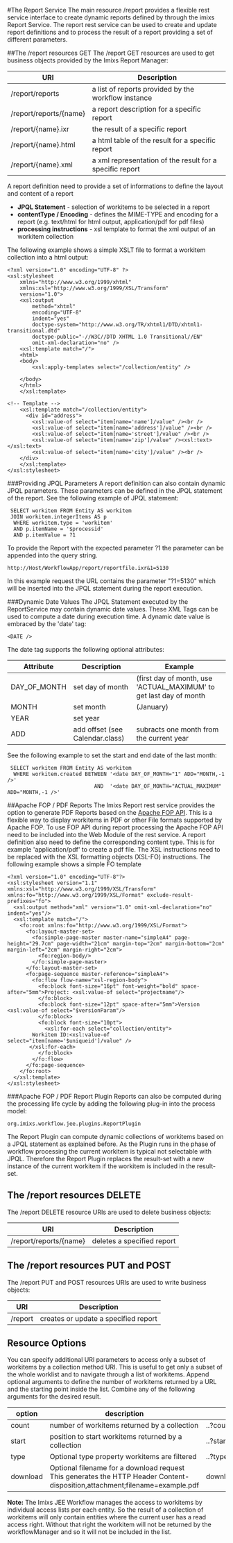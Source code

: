 #The Report Service
The main resource /report provides a flexible rest service interface to create dynamic reports defined by through the imixs Report Service. The report rest service can be used to create and update report definitions and to process the result of a report providing a set of different parameters.

##The /report resources GET
The /report GET resources are used to get business objects provided by the Imixs Report Manager:


| URI                                           | Description                               | 
|-----------------------------------------------|-------------------------------------------|
| /report/reports                               | a list of reports provided by the  workflow instance          |
| /report/reports/{name}                        | a report description for a specific report|
| /report/{name}.ixr                            | the result of a specific report           |
| /report/{name}.html                           | a html table of the result for a specific report              |
| /report/{name}.xml                            | a xml representation of the result for a specific report      |

A report definition need to provide a set of informations to define the layout and content of a report
 
  * <strong>JPQL Statement</strong> - selection of workitems to be selected in a report
  * <strong>contentType / Encoding</strong> - defines the MIME-TYPE and encoding for a report (e.g. text/html for html output, application/pdf for pdf files)
  * <strong>processing instructions</strong> - xsl template to format the xml output of an workitem collection


The following example shows a simple XSLT file to format a workitem collection into a html output:
 
	<?xml version="1.0" encoding="UTF-8" ?>
	<xsl:stylesheet 
		xmlns="http://www.w3.org/1999/xhtml"
		xmlns:xsl="http://www.w3.org/1999/XSL/Transform"
		version="1.0">
		<xsl:output 
			method="xhtml"
			encoding="UTF-8" 
			indent="yes"
			doctype-system="http://www.w3.org/TR/xhtml1/DTD/xhtml1-transitional.dtd"
			doctype-public="-//W3C//DTD XHTML 1.0 Transitional//EN"
			omit-xml-declaration="no" />
		<xsl:template match="/">
		<html>
		<body>
	  		<xsl:apply-templates select="/collection/entity" />
				
		</body>
		</html>
		</xsl:template>
	
	<!-- Template -->
		<xsl:template match="/collection/entity">
		  <div id="address">
			<xsl:value-of select="item[name='name']/value" /><br />
			<xsl:value-of select="item[name='address']/value" /><br />
			<xsl:value-of select="item[name='street']/value" /><br />
			<xsl:value-of select="item[name='zip']/value" /><xsl:text> </xsl:text>
			<xsl:value-of select="item[name='city']/value" /><br />
		</div>
		</xsl:template>
	</xsl:stylesheet>

###Providing JPQL Parameters
A report definition can also contain dynamic JPQL parameters. These parameters can be defined in the JPQL statement of the report. See the following example of JPQL statement:
  
	 SELECT workitem FROM Entity AS workitem
	 JOIN workitem.integerItems AS p
	  WHERE workitem.type = 'workitem' 
	  AND p.itemName = '$processid' 
	  AND p.itemValue = ?1

To provide the Report with the expected parameter ?1 the parameter can be appended into the query string.
 
    http://Host/WorkflowApp/report/reportfile.ixr&1=5130
 
In this example request the URL contains the parameter "?1=5130" which will be inserted into the JPQL statement during the report execution.


###Dynamic Date Values
The JPQL Statement executed by the ReportService may contain dynamic date values. These XML Tags can be used to compute a 
date during execution time. A dynamic date value is embraced by the 'date' tag:

    <DATE />
 
 The date tag supports the following optional attributes:
 
 

| Attribute      | Description                    | Example  |
|----------------|--------------------------------|-----------
| DAY_OF_MONTH   | set day of month               | <date DAY_OF_MONTH="1" /> (first day of month, use 'ACTUAL_MAXIMUM' to get last day of month
| MONTH          | set month                      | <date MONTH="1" /> (January)
| YEAR           | set year                       | <date YEAR="2016" />   
| ADD            | add offset (see Calendar.class)| <date ADD="MONTH,-1" /> subracts one month from the current year
 
See the following example to set the start and end date of the last month:


     SELECT workitem FROM Entity AS workitem
	  WHERE workitem.created BETWEEN '<date DAY_OF_MONTH="1" ADD="MONTH,-1 />' 
	                            AND  '<date DAY_OF_MONTH="ACTUAL_MAXIMUM" ADD="MONTH,-1 />' 

 
 
##Apache FOP / PDF Reports
The Imixs Report rest service provides the option to generate PDF Reports based on the [Apache FOP API](http://xmlgraphics.apache.org/fop/). This  is a flexible way to display workitems in PDF or other File formats supported by Apache FOP. To use FOP API during report processing the Apache FOP API need to be included into the Web Module of the rest service. A report definition also need to define the corresponding content type. This is for example 'application/pdf' to create a 
 pdf file. The XSL instructions need to be replaced with the XSL formatting objects (XSL-FO) instructions.  The following example shows a simple FO template
 
	<?xml version="1.0" encoding="UTF-8"?>
	<xsl:stylesheet version="1.1" xmlns:xsl="http://www.w3.org/1999/XSL/Transform" xmlns:fo="http://www.w3.org/1999/XSL/Format" exclude-result-prefixes="fo">
	  <xsl:output method="xml" version="1.0" omit-xml-declaration="no" indent="yes"/>
	  <xsl:template match="/">
	    <fo:root xmlns:fo="http://www.w3.org/1999/XSL/Format">
	      <fo:layout-master-set>
	        <fo:simple-page-master master-name="simpleA4" page-height="29.7cm" page-width="21cm" margin-top="2cm" margin-bottom="2cm" margin-left="2cm" margin-right="2cm">
	          <fo:region-body/>
	        </fo:simple-page-master>
	      </fo:layout-master-set>
	      <fo:page-sequence master-reference="simpleA4">
	        <fo:flow flow-name="xsl-region-body">
	          <fo:block font-size="16pt" font-weight="bold" space-after="5mm">Project: <xsl:value-of select="projectname"/>
	          </fo:block>
	          <fo:block font-size="12pt" space-after="5mm">Version <xsl:value-of select="$versionParam"/>
	          </fo:block>
	          <fo:block font-size="10pt">
	            <xsl:for-each select="collection/entity">
			Workitem ID:<xsl:value-of select="item[name='$uniqueid']/value" />
		   </xsl:for-each>
	          </fo:block>
	        </fo:flow>
	      </fo:page-sequence>
	    </fo:root>
	  </xsl:template>
	</xsl:stylesheet>


###Apache FOP / PDF Report Plugin
Reports can also be computed during the processing life cycle by adding the following plug-in into the process model:

    org.imixs.workflow.jee.plugins.ReportPlugin
 
The Report Plugin can compute dynamic collections of workitems based on a JPQL statement as explained before.  As the Plugin runs in the phase of workflow processing the current workitem is typical not selectable with JPQL. Therefore the Report Plugin replaces the result-set with a new instance of the current workitem if the workitem is included in the result-set.
 

## The /report resources DELETE
The /report DELETE resource URIs are used to delete business objects:


| URI                                           | Description                               | 
|-----------------------------------------------|-------------------------------------------|
| /report/reports/{name}                        | deletes a specified report                |


## The /report resources PUT and POST
The /report PUT and POST resources URIs are used to write business objects:


| URI                                           | Description                               | 
|-----------------------------------------------|-------------------------------------------|
| /report                                       | creates or update a specified report      |


 
## Resource Options
You can specify additional URI parameters to access only a subset of workitems by a collection  method URI. This is useful to get only a subset of the whole worklist and to navigate through a list of workitems. Append optional arguments to define the number of workitems returned by a URL and the starting point inside the list. Combine any of the following arguments for the desired result. 

| option      | description                                         | example               |
|-------------|-----------------------------------------------------|-----------------------|
| count       | number of workitems returned by a collection        | ..?count=10           |
| start       | position to start  workitems returned by a  collection        | ..?start=5&count=10   |
| type        | Optional type property workitems are filtered       | ..?type=workitem      | 
| download    | Optional filename for a download request This generates the HTTP Header   Content-disposition,attachment;filename=example.pdf   |download=example.pdf   |


<strong>Note:</strong> The Imixs JEE Workflow manages the access to workitems by individual access lists per each entity. So the result of a collection of workitems will only contain entities where the current user has a  read access right. Without that right the workitem will not be returned by the workflowManager and so it will not be included in the list. 
  
   